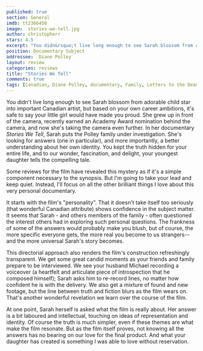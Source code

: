 ```yaml
---
published: true
section: General
imdb: tt2366450
image:  stories-we-tell.jpg
author: christopherr 
stars: 4.5
excerpt: "You didn&rsquo;t live long enough to see Sarah blossom from adorable child star into important Canadian artist, but based on your own career ambitions, it&rsquo;s safe to say your little girl would have made you proud. She grew up in front of the camera, recently earned an Academy Award nomination behind the camera, and now she&rsquo;s taking the camera even further. In her documentary <em>Stories We Tell</em>, Sarah puts the Polley family under investigation. She&rsquo;s looking for answers (one in particular), and more importantly, a better understanding about her own identity. You kept the truth hidden for your entire life, and to our wonder, fascination, and delight, your youngest daughter tells the compelling tale."
position: Documentary Subject
addressee:  Diane Polley
layout: review
categories: reviews
title: "Stories We Tell"
comments: true
tags: [Canadian, Diane Polley, documentary, Family, Letters to the Dead, NFB, ONF, personal, Sarah POlley, Stories We Tell, Uncategorized]
---
```

You didn't live long enough to see Sarah blossom from adorable child star into important Canadian artist, but based on your own career ambitions, it's safe to say your little girl would have made you proud. She grew up in front of the camera, recently earned an Academy Award nomination behind the camera, and now she's taking the camera even further. In her documentary _Stories We Tell_, Sarah puts the Polley family under investigation. She's looking for answers (one in particular), and more importantly, a better understanding about her own identity. You kept the truth hidden for your entire life, and to our wonder, fascination, and delight, your youngest daughter tells the compelling tale.

Some reviews for the film have revealed this mystery as if it's a simple component necessary to the synopsis. But I'm going to take your lead and keep quiet. Instead, I'll focus on all the other brilliant things I love about this very personal documentary.

It starts with the film's "personality". That it doesn't take itself too seriously (that wonderful Canadian attribute) shows confidence in the subject matter. It seems that Sarah - and others members of the family - often questioned the interest others had in exploring such personal questions. The frankness of some of the answers would probably make you blush, but of course, the more specific everyone gets, the more real you become to us strangers--and the more universal Sarah's story becomes.

This directorial approach also renders the film's construction refreshingly transparent. We get some great candid moments as your friends and family prepare to be interviewed. We see your husband Michael recording a voiceover (a heartfelt and articulate piece of introspection that he composed himself); Sarah asks him to re-record lines, no matter how confident he is with the delivery. We also get a mixture of found and new footage, but the line between truth and fiction blurs as the film wears on.  That's another wonderful revelation we learn over the course of the film.

At one point, Sarah herself is asked what the film is really about. Her answer is a bit laboured and intellectual, touching on ideas of representation and identity. Of course the truth is much simpler, even if these themes are what make the film resonate. But as the film itself proves, not knowing all the answers has no bearing on our love for the final product.  And what your daughter has created is something I was able to love without reservation.